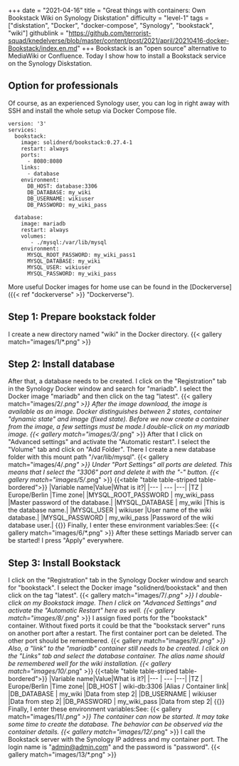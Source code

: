 +++
date = "2021-04-16"
title = "Great things with containers: Own Bookstack Wiki on Synology Diskstation"
difficulty = "level-1"
tags = ["diskstation", "Docker", "docker-compose", "Synology", "bookstack", "wiki"]
githublink = "https://github.com/terrorist-squad/knedelverse/blob/master/content/post/2021/april/20210416-docker-Bookstack/index.en.md"
+++
Bookstack is an "open source" alternative to MediaWiki or Confluence. Today I show how to install a Bookstack service on the Synology Diskstation.
## Option for professionals
Of course, as an experienced Synology user, you can log in right away with SSH and install the whole setup via Docker Compose file.
```
version: '3'
services:
  bookstack:
    image: solidnerd/bookstack:0.27.4-1
    restart: always
    ports:
      - 8080:8080
    links:
      - database
    environment:
      DB_HOST: database:3306
      DB_DATABASE: my_wiki
      DB_USERNAME: wikiuser
      DB_PASSWORD: my_wiki_pass
      
  database:
    image: mariadb
    restart: always
    volumes:
       - ./mysql:/var/lib/mysql
    environment:
      MYSQL_ROOT_PASSWORD: my_wiki_pass1
      MYSQL_DATABASE: my_wiki
      MYSQL_USER: wikiuser
      MYSQL_PASSWORD: my_wiki_pass

```
More useful Docker images for home use can be found in the [Dockerverse]({{< ref "dockerverse" >}} "Dockerverse").
## Step 1: Prepare bookstack folder
I create a new directory named "wiki" in the Docker directory.
{{< gallery match="images/1/*.png" >}}

## Step 2: Install database
After that, a database needs to be created. I click on the "Registration" tab in the Synology Docker window and search for "mariadb". I select the Docker image "mariadb" and then click on the tag "latest".
{{< gallery match="images/2/*.png" >}}
After the image download, the image is available as an image. Docker distinguishes between 2 states, container "dynamic state" and image (fixed state). Before we now create a container from the image, a few settings must be made.I double-click on my mariadb image.
{{< gallery match="images/3/*.png" >}}
After that I click on "Advanced settings" and activate the "Automatic restart". I select the "Volume" tab and click on "Add Folder". There I create a new database folder with this mount path "/var/lib/mysql".
{{< gallery match="images/4/*.png" >}}
Under "Port Settings" all ports are deleted. This means that I select the "3306" port and delete it with the "-" button.
{{< gallery match="images/5/*.png" >}}
{{<table "table table-striped table-bordered">}}
|Variable name|Value|What is it?|
|--- | --- |---|
|TZ	| Europe/Berlin |Time zone|
|MYSQL_ROOT_PASSWORD	|  my_wiki_pass |Master password of the database.|
|MYSQL_DATABASE | 	my_wiki	|This is the database name.|
|MYSQL_USER	|  wikiuser	|User name of the wiki database.|
|MYSQL_PASSWORD	|  my_wiki_pass	|Password of the wiki database user.|
{{</table>}}
Finally, I enter these environment variables:See:
{{< gallery match="images/6/*.png" >}}
After these settings Mariadb server can be started! I press "Apply" everywhere.
## Step 3: Install Bookstack
I click on the "Registration" tab in the Synology Docker window and search for "bookstack". I select the Docker image "solidnerd/bookstack" and then click on the tag "latest".
{{< gallery match="images/7/*.png" >}}
I double-click on my Bookstack image. Then I click on "Advanced Settings" and activate the "Automatic Restart" here as well.
{{< gallery match="images/8/*.png" >}}
I assign fixed ports for the "bookstack" container. Without fixed ports it could be that the "bookstack server" runs on another port after a restart. The first container port can be deleted. The other port should be remembered.
{{< gallery match="images/9/*.png" >}}
Also, a "link" to the "mariadb" container still needs to be created. I click on the "Links" tab and select the database container. The alias name should be remembered well for the wiki installation.
{{< gallery match="images/10/*.png" >}}
{{<table "table table-striped table-bordered">}}
|Variable name|Value|What is it?|
|--- | --- |---|
|TZ	| Europe/Berlin |Time zone|
|DB_HOST	| wiki-db:3306	|Alias / Container link|
|DB_DATABASE	| my_wiki |Data from step 2|
|DB_USERNAME	| wikiuser |Data from step 2|
|DB_PASSWORD	| my_wiki_pass	|Data from step 2|
{{</table>}}
Finally, I enter these environment variables:See:
{{< gallery match="images/11/*.png" >}}
The container can now be started. It may take some time to create the database. The behavior can be observed via the container details.
{{< gallery match="images/12/*.png" >}}
I call the Bookstack server with the Synology IP address and my container port. The login name is "admin@admin.com" and the password is "password".
{{< gallery match="images/13/*.png" >}}

